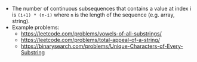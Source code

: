 * The number of continuous subsequences that contains a value at index i is `(i+1) * (n-i)` where `n` is the length of the sequence (e.g. array, string).
* Example problems:
    * https://leetcode.com/problems/vowels-of-all-substrings/
    * https://leetcode.com/problems/total-appeal-of-a-string/
    * https://binarysearch.com/problems/Unique-Characters-of-Every-Substring